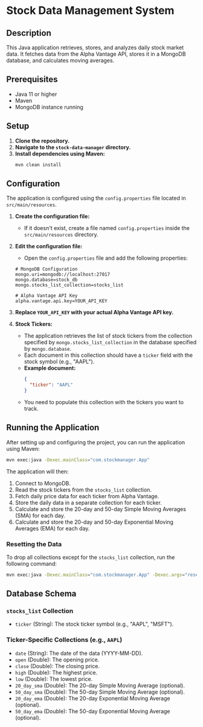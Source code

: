 # Stock Data Management System

## Description

This Java application retrieves, stores, and analyzes daily stock market data. It fetches data from the Alpha Vantage API, stores it in a MongoDB database, and calculates moving averages.

## Prerequisites

- Java 11 or higher
- Maven
- MongoDB instance running

## Setup

1.  **Clone the repository.**
2.  **Navigate to the `stock-data-manager` directory.**
3.  **Install dependencies using Maven:**
    ```bash
    mvn clean install
    ```

## Configuration

The application is configured using the `config.properties` file located in `src/main/resources`.

1.  **Create the configuration file:**
    - If it doesn't exist, create a file named `config.properties` inside the `src/main/resources` directory.

2.  **Edit the configuration file:**
    - Open the `config.properties` file and add the following properties:

    ```properties
    # MongoDB Configuration
    mongo.uri=mongodb://localhost:27017
    mongo.database=stock_db
    mongo.stocks_list_collection=stocks_list

    # Alpha Vantage API Key
    alpha.vantage.api.key=YOUR_API_KEY
    ```

3.  **Replace `YOUR_API_KEY` with your actual Alpha Vantage API key.**

4.  **Stock Tickers:**
    - The application retrieves the list of stock tickers from the collection specified by `mongo.stocks_list_collection` in the database specified by `mongo.database`.
    - Each document in this collection should have a `ticker` field with the stock symbol (e.g., "AAPL").
    - **Example document:**
      ```json
      {
        "ticker": "AAPL"
      }
      ```
    - You need to populate this collection with the tickers you want to track.


## Running the Application

After setting up and configuring the project, you can run the application using Maven:

```bash
mvn exec:java -Dexec.mainClass="com.stockmanager.App"
```

The application will then:
1.  Connect to MongoDB.
2.  Read the stock tickers from the `stocks_list` collection.
3.  Fetch daily price data for each ticker from Alpha Vantage.
4.  Store the daily data in a separate collection for each ticker.
5.  Calculate and store the 20-day and 50-day Simple Moving Averages (SMA) for each day.
6.  Calculate and store the 20-day and 50-day Exponential Moving Averages (EMA) for each day.

### Resetting the Data

To drop all collections except for the `stocks_list` collection, run the following command:

```bash
mvn exec:java -Dexec.mainClass="com.stockmanager.App" -Dexec.args="reset"
```

## Database Schema

### `stocks_list` Collection

-   `ticker` (String): The stock ticker symbol (e.g., "AAPL", "MSFT").

### Ticker-Specific Collections (e.g., `AAPL`)

-   `date` (String): The date of the data (YYYY-MM-DD).
-   `open` (Double): The opening price.
-   `close` (Double): The closing price.
-   `high` (Double): The highest price.
-   `low` (Double): The lowest price.
-   `20_day_sma` (Double): The 20-day Simple Moving Average (optional).
-   `50_day_sma` (Double): The 50-day Simple Moving Average (optional).
-   `20_day_ema` (Double): The 20-day Exponential Moving Average (optional).
-   `50_day_ema` (Double): The 50-day Exponential Moving Average (optional).

